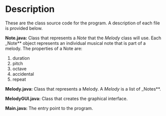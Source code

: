 # Description
These are the class source code for the program. A description of each file is provided below.

**Note.java:** Class that represents a _Note_ that the _Melody_ class will use. Each _Note** object represents an individual musical note that is part of a melody. The properties of a Note are:

1. duration
2. pitch
3. octave
4. accidental
5. repeat

**Melody.java:** Class that represents a Melody. A _Melody_ is a list of _Notes**.

**MelodyGUI.java:** Class that creates the graphical interface.

**Main.java:** The entry point to the program.
